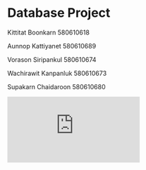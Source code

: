# Database Project
Kittitat Boonkarn 580610618

Aunnop Kattiyanet 580610689

Vorason Siripankul 580610674

Wachirawit Kanpanluk 580610673

Supakarn Chaidaroon 580610680


![Table pic](https://github.com/KittitatB/DatabaseProject/blob/master/group10/group10.pdf)


